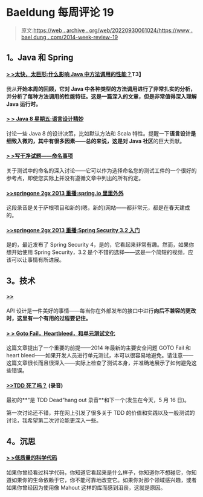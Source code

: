 # Baeldung 每周评论 19

> 原文:[https://web . archive . org/web/20220930061024/https://www . bael dung . com/2014-week-review-19](https://web.archive.org/web/20220930061024/https://www.baeldung.com/2014-week-review-19)

## **1。Java 和 Spring**

#### **[> >太快，太巨形:什么影响 Java 中方法调用的性能？](https://web.archive.org/web/20220517143709/http://www.insightfullogic.com/blog/2014/may/12/fast-and-megamorphic-what-influences-method-invoca/)T3】**

我从**开始本周的回顾，它对 Java 中各种类型的方法调用进行了非常扎实的分析，并分析了每种方法调用的性能特征。这是一篇深入的文章，但是非常值得深入理解 Java 运行时。**

#### **[> > Java 8 星期五:语言设计精妙](https://web.archive.org/web/20220517143709/http://blog.jooq.org/2014/05/09/java-8-friday-language-design-is-subtle/)**

讨论一些 Java 8 的设计决策，比如默认方法和 Scala 特性。提醒一下**语言设计是细致入微的，其中有很多因素——总的来说，这是对 Java 社区**的巨大贡献。

#### **[> >写干净试题——命名事项](https://web.archive.org/web/20220517143709/http://www.petrikainulainen.net/programming/testing/writing-clean-tests-naming-matters/)**

关于测试中的命名的深入讨论——它可以作为选择命名您的测试工件的一个很好的参考点，即使您实际上并没有遵循文章中列出的所有约定。

#### **[>>springone 2gx 2013 重播:spring.io 里里外外](https://web.archive.org/web/20220517143709/https://spring.io/blog/2014/05/12/springone2gx-2013-replay-spring-io-inside-and-out)**

这段录音是关于萨根项目和新的(嗯，新的)网站——都非常元，都是在春天建成的。

#### [**>>springone 2gx 2013 重播:Spring Security 3.2** 入门](https://web.archive.org/web/20220517143709/https://spring.io/blog/2014/05/12/springone2gx-2013-replay-getting-started-with-spring-security-3-2)

是的，最近发布了 Spring Security 4，是的，它看起来非常有趣。然而，如果你想开始使用 Spring Security，3.2 是个不错的选择——这是一个简短的视频，应该可以让事情有所进展。

## **3。技术**

#### **[>>](https://web.archive.org/web/20220517143709/http://martinfowler.com/bliki/ParallelChange.html)**

API 设计是一件美好的事情——每当你在外部发布的接口中进行**向后不兼容的更改时，这里有一个有用的过程要记住。**

#### **[> > Goto Fail，Heartbleed，和单元测试文化](https://web.archive.org/web/20220517143709/http://martinfowler.com/articles/testing-culture.html)**

这篇文章提出了一个重要的前提——2014 年最新的主要安全问题 GOTO Fail 和 heart bleed——如果开发人员进行单元测试，本可以很容易地避免。请注意——这篇文章很长而且很深入——实际上检查了测试本身，并准确地展示了如何避免这些错误。

#### [**>>TDD 死了吗？**](https://web.archive.org/web/20220517143709/https://www.youtube.com/watch?v=z9quxZsLcfo) (录音)

最初的**“是 TDD Dead”hang out 录音**和下一个(发生在今天，5 月 16 日)。

第一次讨论还不错，并在网上引发了很多关于 TDD 的价值和实践以及一般测试的讨论，我希望第二次讨论能更深入一些。

## **4。沉思**

#### **[> >低质量的科学代码](https://web.archive.org/web/20220517143709/http://techblog.bozho.net/?p=1423)**

如果你曾经看过科学代码，你知道它看起来是什么样子，你知道你不想碰它，你知道如果你的生命依赖于它，你不能可靠地改变它。如果你对那个领域感兴趣，或者如果你曾经因为使用像 Mahout 这样的库而感到沮丧，这就是原因。